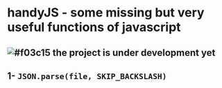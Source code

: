# handyJS - some missing but very useful functions of javascript

## ![#f03c15](https://placehold.it/15/f03c15/000000?text=+) the project is under development yet

## 1- `JSON.parse(file, SKIP_BACKSLASH)`

